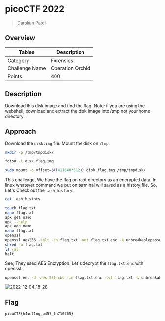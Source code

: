# picoCTF 2022

> Darshan Patel

## Overview

| Tables | Description |
| ------ | ----------- |
| Category | Forensics |
| Challenge Name | Operation Orchid |
| Points | 400 |

## Description

Download this disk image and find the flag.
Note: if you are using the webshell, download and extract the disk image into /tmp not your home directory.

## Approach

Download the `disk.img` file. Mount the disk on `/tmp`.

```bash
mkdir -p /tmp/tmpdisk/

fdisk -l disk.flag.img 

sudo mount -o offset=$((411648*512)) disk.flag.img /tmp/tmpdisk/
```
This challenge, We have the flag on root directory as an encrypted data. In linux whatever command we put on terminal will saved as a history file. So, Let's Check out the `.ash_history`.

```bash
cat .ash_history 

touch flag.txt
nano flag.txt 
apk get nano
apk --help
apk add nano
nano flag.txt 
openssl
openssl aes256 -salt -in flag.txt -out flag.txt.enc -k unbreakablepassword1234567
shred -u flag.txt
ls -al
halt
```

See, They used AES Encryption. Let's decrypt the `flag.txt.enc` with openssl.

```bash
openssl enc -d -aes-256-cbc -in flag.txt.enc -out flag.txt -k unbreakablepassword1234567
```
![2022-12-04_18-28](https://user-images.githubusercontent.com/87711310/205491809-c5437c81-bf8a-44f5-bef3-65bec33dc750.png)

## Flag

```
picoCTF{h4un71ng_p457_0a710765}
```
